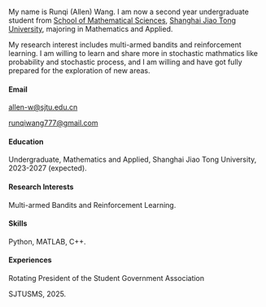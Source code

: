 

My name is Runqi (Allen) Wang. I am now a second year undergraduate student from [School of Mathematical Sciences](https://math.sjtu.edu.cn/), [Shanghai Jiao Tong University](https://www.sjtu.edu.cn/), majoring in Mathematics and Applied. 

My research interest includes multi-armed bandits and reinforcement learning. I am willing to learn and share more in stochastic mathmatics like probability and stochastic process, and I am willing and have got fully prepared for the exploration of new areas. 

#### Email
allen-w@sjtu.edu.cn

runqiwang777@gmail.com

#### Education
Undergraduate, Mathematics and Applied, Shanghai Jiao Tong University, 2023-2027 (expected).

#### Research Interests
Multi-armed Bandits and Reinforcement Learning.

#### Skills
Python, MATLAB, C++.

#### Experiences
Rotating President of the Student Government Association 

SJTUSMS, 2025.
